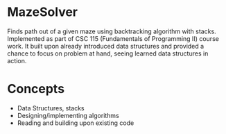 # MazeSolver
Finds path out of a given maze using backtracking algorithm with stacks. Implemented as part of CSC 115 (Fundamentals of Programming II) course work. It built upon already introduced data structures and provided a chance to focus on problem at hand, seeing learned data structures in action.

# Concepts
- Data Structures, stacks
- Designing/implementing algorithms
- Reading and building upon existing code
